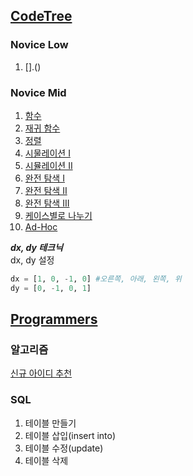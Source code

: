 ## [CodeTree](https://www.codetree.ai/missions)

### Novice Low

1. [].()

### Novice Mid

1. [함수]()
2. [재귀 함수]()
3. [정렬]()
4. [시물레이션 I]()
5. [시뮬레이션 II]()
6. [완전 탐색 I]()
7. [완전 탐색 II]()
8. [완전 탐색 III]()
9. [케이스별로 나누기]()
10. [Ad-Hoc]()

__*dx, dy 테크닉*__<br>
dx, dy 설정<br>
``` python
dx = [1, 0, -1, 0] #오른쪽, 아래, 왼쪽, 위
dy = [0, -1, 0, 1]
```

## [Programmers](https://programmers.co.kr/learn/challenges)

### 알고리즘
[신규 아이디 추천](https://programmers.co.kr/learn/courses/30/lessons/72410)

### SQL
1. 테이블 만들기
2. 테이블 삽입(insert into)
3. 테이블 수정(update)
4. 테이블 삭제

